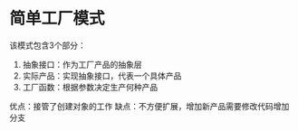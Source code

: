 # 简单工厂模式

该模式包含3个部分：
1. 抽象接口：作为工厂产品的抽象层
2. 实际产品：实现抽象接口，代表一个具体产品
3. 工厂函数：根据参数决定生产何种产品


优点：接管了创建对象的工作
缺点：不方便扩展，增加新产品需要修改代码增加分支



